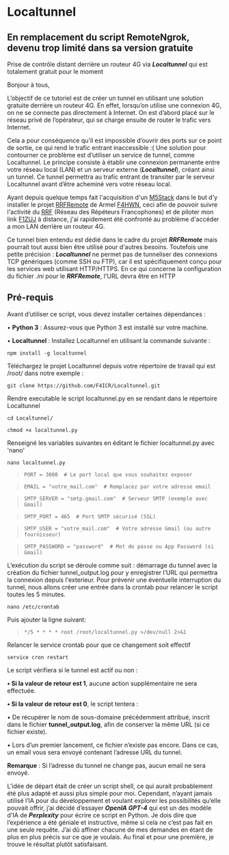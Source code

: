 # Localtunnel
## En remplacement du script RemoteNgrok, devenu trop limité dans sa version gratuite
Prise de contrôle distant derrière un routeur 4G via ***Localtunnel*** qui est totalement gratuit pour le moment

Bonjour à tous,

L’objectif de ce tutoriel est de créer un tunnel en utilisant une solution gratuite derrière un routeur 4G. En effet, lorsqu’on utilise une connexion 4G, on ne se connecte pas directement à Internet. On est d’abord placé sur le réseau privé de l’opérateur, qui se charge ensuite de router le trafic vers Internet.

Cela a pour conséquence qu’il est impossible d’ouvrir des ports sur ce point de sortie, ce qui rend le trafic entrant inaccessible :( Une solution pour contourner ce problème est d’utiliser un service de tunnel, comme Localtunnel. Le principe consiste à établir une connexion permanente entre votre réseau local (LAN) et un serveur externe (***Localtunnel***), créant ainsi un tunnel. Ce tunnel permettra au trafic entrant de transiter par le serveur Localtunnel avant d’être acheminé vers votre réseau local.

Ayant depuis quelque temps fait l'acquisition d'un [M5Stack](https://m5stack.com/) dans le but d'y installer le projet [RRFRemote](https://github.com/armel/RRFRemote) de Armel [F4HWN](https://www.qrz.com/db/F4HWN), ceci afin de pouvoir suivre l'activité du [RRF](http://rrf4.f5nlg.ovh:82/) (Réseau des Répéteurs Francophones) et de piloter mon link [F1ZUJ](https://www.qrz.com/db/F1ZUJ) à distance, j'ai rapidement été confronté au problème d'accéder a mon LAN derrière un routeur 4G.

Ce tunnel bien entendu est dédié dans le cadre du projet ***RRFRemote*** mais pourrait tout aussi bien être utilisé pour d'autres besoins.
Toutefois une petite précision : ***Localtunnel*** ne permet pas de tunneliser des connexions TCP génériques (comme SSH ou FTP), car il est spécifiquement conçu pour les services web utilisant HTTP/HTTPS. 
En ce qui concerne la configuration du fichier _.ini_ pour le ***RRFRemote***, l'URL devra être en HTTP

## Pré-requis
Avant d’utiliser ce script, vous devez installer certaines dépendances :

• **Python 3** : Assurez-vous que Python 3 est installé sur votre machine.
 
• **Localtunnel** : Installez Localtunnel en utilisant la commande suivante :

`npm install -g localtunnel`

Téléchargez le projet Localtunnel depuis votre répertoire de travail qui est /root/ dans notre exemple :

`git clone https://github.com/F4ICR/Localtunnel.git`

Rendre executable le script localtunnel.py en se rendant dans le répertoire Localtunnel

`cd Localtunnel/`

`chmod +x localtunnel.py`

Renseigné les variables suivantes en éditant le fichier localtunnel.py avec 'nano'

`nano localtunnel.py`

> `PORT = 3000  # Le port local que vous souhaitez exposer`

> `EMAIL = "votre_mail.com"  # Remplacez par votre adresse email`
 
> `SMTP_SERVER = "smtp.gmail.com"  # Serveur SMTP (exemple avec Gmail)`

> `SMTP_PORT = 465  # Port SMTP sécurisé (SSL)`

> `SMTP_USER = "votre_mail.com"  # Votre adresse Gmail (ou autre fournisseur)`

> `SMTP_PASSWORD = "password"  # Mot de passe ou App Password (si Gmail)`

L’exécution du script se déroule comme suit : démarrage du tunnel avec la création du fichier tunnel_output.log pour y enregistrer l’URL qui permettra la connexion depuis l'exterieur. Pour prévenir une éventuelle interruption du tunnel, nous allons créer une entrée dans la crontab pour relancer le script toutes les 5 minutes.

`nano /etc/crontab`

Puis ajouter la ligne suivant:

> `*/5 * * * * root /root/localtunnel.py >/dev/null 2>&1`

Relancer le service crontab pour que ce changement soit effectif

`service cron restart`

Le script vérifiera si le tunnel est actif ou non :

**• Si la valeur de retour est 1**, aucune action supplémentaire ne sera effectuée.

**• Si la valeur de retour est 0**, le script tentera :


• De récupérer le nom de sous-domaine précédemment attribué, inscrit dans le fichier **tunnel_output.log**, afin de conserver la même URL (si ce fichier existe).

• Lors d’un premier lancement, ce fichier n’existe pas encore. Dans ce cas, un email vous sera envoyé contenant l’adresse URL du tunnel.

**Remarque** : Si l’adresse du tunnel ne change pas, aucun email ne sera envoyé.

L’idée de départ était de créer un script shell, ce qui aurait probablement été plus adapté et aussi plus simple pour moi. Cependant, n’ayant jamais utilisé l’IA pour du développement et voulant explorer les possibilités qu’elle pouvait offrir, j’ai décidé d’essayer ***OpenIA GPT-4*** qui est un des modèle d'IA de ***Perplexity*** pour écrire ce script en Python.
Je dois dire que l’expérience a été géniale et instructive, même si cela ne c’est pas fait en une seule requête. J’ai dû affiner chacune de mes demandes en étant de plus en plus précis sur ce que je voulais. Au final et pour une première, je trouve le résultat plutôt satisfaisant.
